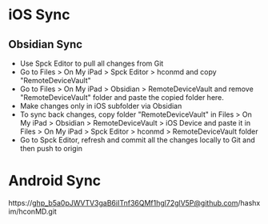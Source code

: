 # iOS Sync
## Obsidian Sync
- Use Spck Editor to pull all changes from Git
- Go to Files > On My iPad > Spck Editor > hconmd and copy "RemoteDeviceVault"
- Go to Files > On My iPad > Obsidian > RemoteDeviceVault and remove "RemoteDeviceVault" folder and paste the copied folder here.
- Make changes only in iOS subfolder via Obsidian
- To sync back changes, copy folder "RemoteDeviceVault" in Files > On My iPad > Obsidian > RemoteDeviceVault > iOS Device and paste it in Files > On My iPad > Spck Editor > hconmd > RemoteDeviceVault folder
- Go to Spck Editor, refresh and commit all the changes locally to Git and then push to origin


# Android Sync

https://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@github.com/hashxim/hconMD.git
